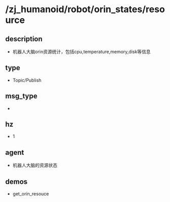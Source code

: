 # /zj_humanoid/robot/orin_states/resource

## description
- 机器人大脑orin资源统计，包括cpu,temperature,memory,disk等信息

## type
- Topic/Publish

## msg_type
- [](../../../../zj_humanoid_types.md#)

## hz
- 1

## agent
- 机器人大脑的资源状态

## demos
- get_orin_resouce

